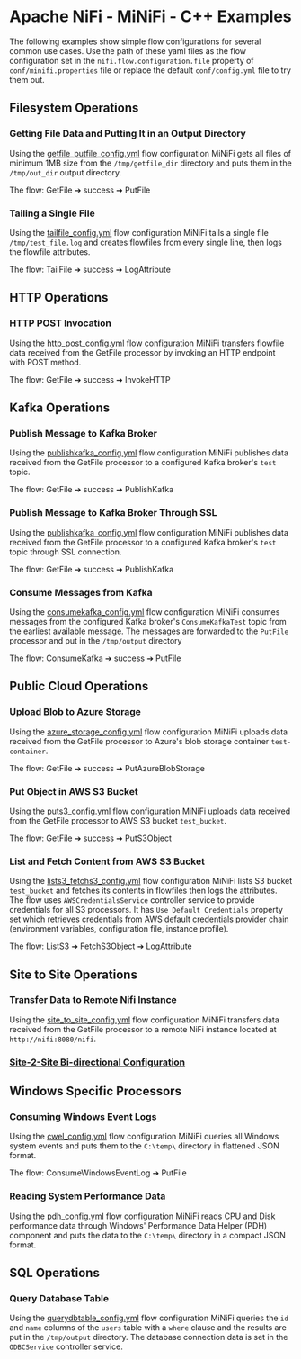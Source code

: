 <!--
  Licensed to the Apache Software Foundation (ASF) under one or more
  contributor license agreements.  See the NOTICE file distributed with
  this work for additional information regarding copyright ownership.
  The ASF licenses this file to You under the Apache License, Version 2.0
  (the "License"); you may not use this file except in compliance with
  the License.  You may obtain a copy of the License at
      http://www.apache.org/licenses/LICENSE-2.0
  Unless required by applicable law or agreed to in writing, software
  distributed under the License is distributed on an "AS IS" BASIS,
  WITHOUT WARRANTIES OR CONDITIONS OF ANY KIND, either express or implied.
  See the License for the specific language governing permissions and
  limitations under the License.
-->
# Apache NiFi - MiNiFi - C++ Examples

The following examples show simple flow configurations for several common use cases. Use the path of these yaml files as the flow configuration set in the `nifi.flow.configuration.file` property of `conf/minifi.properties` file or replace the default `conf/config.yml` file to try them out.

## Filesystem Operations

### Getting File Data and Putting It in an Output Directory

Using the [getfile_putfile_config.yml](getfile_putfile_config.yml) flow configuration MiNiFi gets all files of minimum 1MB size from the `/tmp/getfile_dir` directory and puts them in the `/tmp/out_dir` output directory.

The flow: GetFile &#10132; success &#10132; PutFile

### Tailing a Single File

Using the [tailfile_config.yml](tailfile_config.yml) flow configuration MiNiFi tails a single file `/tmp/test_file.log` and creates flowfiles from every single line, then logs the flowfile attributes.

The flow: TailFile &#10132; success &#10132; LogAttribute

## HTTP Operations

### HTTP POST Invocation

Using the [http_post_config.yml](http_post_config.yml) flow configuration MiNiFi transfers flowfile data received from the GetFile processor by invoking an HTTP endpoint with POST method.

The flow: GetFile &#10132; success &#10132; InvokeHTTP

## Kafka Operations

### Publish Message to Kafka Broker

Using the [publishkafka_config.yml](publishkafka_config.yml) flow configuration MiNiFi publishes data received from the GetFile processor to a configured Kafka broker's `test` topic.

The flow: GetFile &#10132; success &#10132; PublishKafka

### Publish Message to Kafka Broker Through SSL

Using the [publishkafka_config.yml](publishkafka_config.yml) flow configuration MiNiFi publishes data received from the GetFile processor to a configured Kafka broker's `test` topic through SSL connection.

The flow: GetFile &#10132; success &#10132; PublishKafka

### Consume Messages from Kafka

Using the [consumekafka_config.yml](consumekafka_config.yml) flow configuration MiNiFi consumes messages from the configured Kafka broker's `ConsumeKafkaTest` topic from the earliest available message. The messages are forwarded to the `PutFile` processor and put in the `/tmp/output` directory

The flow: ConsumeKafka &#10132; success &#10132; PutFile

## Public Cloud Operations

### Upload Blob to Azure Storage

Using the [azure_storage_config.yml](azure_storage_config.yml) flow configuration MiNiFi uploads data received from the GetFile processor to Azure's blob storage container `test-container`.

The flow: GetFile &#10132; success &#10132; PutAzureBlobStorage

### Put Object in AWS S3 Bucket

Using the [puts3_config.yml](puts3_config.yml) flow configuration MiNiFi uploads data received from the GetFile processor to AWS S3 bucket `test_bucket`.

The flow: GetFile &#10132; success &#10132; PutS3Object

### List and Fetch Content from AWS S3 Bucket

Using the [lists3_fetchs3_config.yml](lists3_fetchs3_config.yml) flow configuration MiNiFi lists S3 bucket `test_bucket` and fetches its contents in flowfiles then logs the attributes. The flow uses `AWSCredentialsService` controller service to provide credentials for all S3 processors. It has `Use Default Credentials` property set which retrieves credentials from AWS default credentials provider chain (environment variables, configuration file, instance profile).

The flow: ListS3 &#10132; FetchS3Object &#10132; LogAttribute

## Site to Site Operations

### Transfer Data to Remote Nifi Instance

Using the [site_to_site_config.yml](site_to_site_config.yml) flow configuration MiNiFi transfers data received from the GetFile processor to a remote NiFi instance located at `http://nifi:8080/nifi`.

### [Site-2-Site Bi-directional Configuration](BidirectionalSiteToSite/README.md)

## Windows Specific Processors

### Consuming Windows Event Logs

Using the [cwel_config.yml](cwel_config.yml) flow configuration MiNiFi queries all Windows system events and puts them to the `C:\temp\` directory in flattened JSON format.

The flow: ConsumeWindowsEventLog &#10132; PutFile

### Reading System Performance Data

Using the [pdh_config.yml](pdh_config.yml) flow configuration MiNiFi reads CPU and Disk performance data through Windows' Performance Data Helper (PDH) component and puts the data to the `C:\temp\` directory in a compact JSON format.

## SQL Operations

### Query Database Table

Using the [querydbtable_config.yml](querydbtable_config.yml) flow configuration MiNiFi queries the `id` and `name` columns of the `users` table with a `where` clause and the results are put in the `/tmp/output` directory. The database connection data is set in the `ODBCService` controller service.
